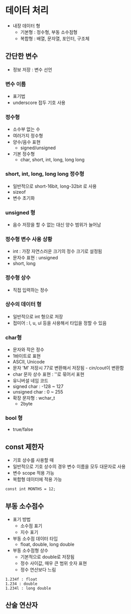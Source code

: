 # 데이터 처리

- 내장 데이터 형
  - 기본형 : 정수형, 부동 소수점형
  - 복합형 : 배열, 문자열, 포인터, 구조체

## 간단한 변수

- 정보 저장 : 변수 선언

### 변수 이름

- 표기법
- underscore 접두 기호 사용

### 정수형

- 소수부 없는 수
- 여러가지 정수형
- 양수/음수 표현
  - signed/unsigned
- 기본 정수형
  - char, short, int, long, long long

### short, int, long, long long 정수형

- 일반적으로 short-16bit, long-32bit 로 사용
- sizeof
- 변수 초기화

### unsigned 형

- 음수 저장을 할 수 없는 대신 양수 범위가 늘어남

### 정수형 변수 사용 상황

- int : 가장 자연스러운 크기의 정수 크기로 설정됨
- 문자수 표현 : unsigned
- short, long

### 정수형 상수

- 직접 입력하는 정수

### 상수의 데이터 형

- 일반적으로 int 형으로 저장
- 접미어 : l, u, ul 등을 사용해서 타입을 정할 수 있음

### char형

- 문자와 작은 정수
- 1바이트로 표현
- ASCII, Unicode
- 문자 'M' 저장시 77로 변환해서 저장됨 - cin/cout이 변환함
- char 문자 상수 표현 : ''로 묶어서 표현
- 유니버설 네임 코드
- signed char : -128 ~ 127
- unsigned char : 0 ~ 255
- 확장 문자형 : wchar_t
  - 2byte

### bool 형

- true/false

## const 제한자

- 기호 상수를 사용할 때
- 일반적으로 기호 상수의 경우 변수 이름을 모두 대문자로 사용
- 변수 scope 적용 가능
- 복합형 데이터에 적용 가능

```
const int MONTHS = 12;
```

## 부동 소수점수

- 표기 방법
  - 소수점 표기
  - 지수 표기
- 부동 소수점 데이터 타입
  - float, double, long double
- 부동 소수점형 상수
  - 기본적으로 double로 저장됨
  - 정수 사이값, 매우 큰 범위 숫자 표현
  - 정수 연산보다 느림

```
1.234f : float
1.234 : double
1.234l : long double
```

## 산술 연산자























